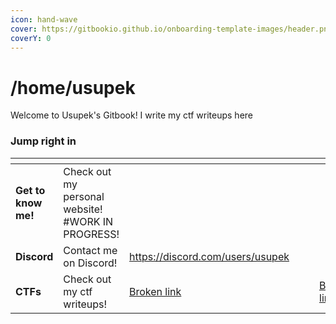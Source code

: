```yaml
---
icon: hand-wave
cover: https://gitbookio.github.io/onboarding-template-images/header.png
coverY: 0
---
```


# /home/usupek

Welcome to Usupek's Gitbook! I write my ctf writeups here

### Jump right in

<table data-view="cards"><thead><tr><th></th><th></th><th data-type="content-ref"></th><th data-hidden data-card-cover data-type="files"></th><th data-hidden></th><th data-hidden data-card-target data-type="content-ref"></th></tr></thead><tbody><tr><td><strong>Get to know me!</strong></td><td>Check out my personal website!<br>#WORK IN PROGRESS!</td><td></td><td></td><td></td><td></td></tr><tr><td><strong>Discord</strong></td><td>Contact me on Discord!</td><td><a href="https://discord.com/users/usupek">https://discord.com/users/usupek</a></td><td></td><td></td><td></td></tr><tr><td><strong>CTFs</strong></td><td>Check out my ctf writeups!</td><td><a href="broken-reference">Broken link</a></td><td></td><td></td><td><a href="broken-reference">Broken link</a></td></tr></tbody></table>
